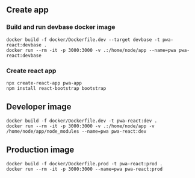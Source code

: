
## Create app
### Build and run devbase docker image
```
docker build -f docker/Dockerfile.dev --target devbase -t pwa-react:devbase .
docker run --rm -it -p 3000:3000 -v .:/home/node/app --name=pwa pwa-react:devbase
```


### Create react app

```
npx create-react-app pwa-app
npm install react-bootstrap bootstrap 
```


## Developer image

```
docker build -f docker/Dockerfile.dev -t pwa-react:dev .
docker run --rm -it -p 3000:3000 -v .:/home/node/app -v /home/node/app/node_modules --name=pwa pwa-react:dev
```


## Production image
```
docker build -f docker/Dockerfile.prod -t pwa-react:prod .
docker run --rm -it -p 3000:3000 --name=pwa pwa-react:prod
```


<!-- # Install Nerd Fonts on your local terminal
# sh -c '\
#     wget -P ~/Downloads \
#     https://github.com/romkatv/powerlevel10k-media/raw/master/MesloLGS%20NF%20Regular.ttf && \
#     wget -P ~/Downloads \
#     https://github.com/romkatv/powerlevel10k-media/raw/master/MesloLGS%20NF%20Bold.ttf && \
#     wget -P ~/Downloads \
#     https://github.com/romkatv/powerlevel10k-media/raw/master/MesloLGS%20NF%20Italic.ttf && \
#     wget -P ~/Downloads \
#     https://github.com/romkatv/powerlevel10k-media/raw/master/MesloLGS%20NF%20Bold%20Italic.ttf && \
#     mkdir -p ~/.local/share/fonts/ && mv ~/Downloads/*.ttf ~/.local/share/fonts/ && \
#     fc-cache -f -v \
#     ' -->
